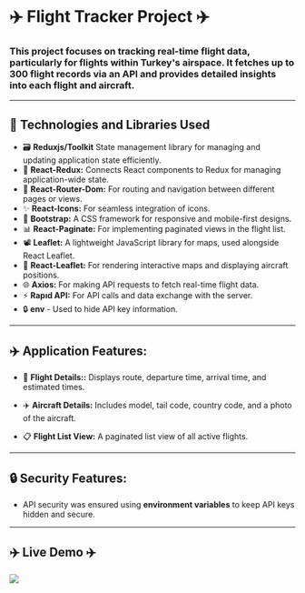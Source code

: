 # ✈️ Flight Tracker Project ✈️

<h3> This project focuses on tracking real-time flight data, particularly for flights within Turkey's airspace. It fetches up to 300 flight records via an API and provides detailed insights into each flight and aircraft. </h3>

---

## 🚀 **Technologies and Libraries Used**

- 🗃️ **Reduxjs/Toolkit** State management library for managing and updating application state efficiently.
- 🔗 **React-Redux:** Connects React components to Redux for managing application-wide state.
- 🧭 **React-Router-Dom:** For routing and navigation between different pages or views.
- ✨ **React-Icons:** For seamless integration of icons.
- 🎨 **Bootstrap:** A CSS framework for responsive and mobile-first designs.
- 📊 **React-Paginate:** For implementing paginated views in the flight list.
- 📽 **Leaflet:** A lightweight JavaScript library for maps, used alongside React Leaflet.
- 🚀 **React-Leaflet:** For rendering interactive maps and displaying aircraft positions.
- 🌐 **Axios:** For making API requests to fetch real-time flight data.
- ⚡ **Rapıd API:** For API calls and data exchange with the server.
- 🔒 **env** - Used to hide API key information.

---

## ✈️ **Application Features:**

- 🛫 **Flight Details::** Displays route, departure time, arrival time, and estimated times.

- ✈️ **Aircraft Details:** Includes model, tail code, country code, and a photo of the aircraft.

- 📋 **Flight List View:** A paginated list view of all active flights.

---

## 🔒 Security Features:

- API security was ensured using **environment variables** to keep API keys hidden and secure.

---

## ✈️ Live Demo ✈️

![](plane.gif)
